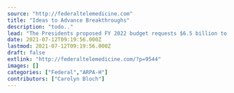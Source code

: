 ```yaml
---
source: "http://federaltelemedicine.com"
title: "Ideas to Advance Breakthroughs"
description: "todo.."
lead: "The Presidents proposed FY 2022 budget requests $6.5 billion to create the Advanced Research Projects Agency for Health (ARPA-H) to be housed within NIH. The goal is to develop breakthroughs to prevent, detect, and treat diseases like Alzheimers, diabetes, and cancer. In an article published in Science, White House Office of Science and Technology Policy ..."
date: 2021-07-12T09:19:56.000Z
lastmod: 2021-07-12T09:19:56.000Z
draft: false
extlink: "http://federaltelemedicine.com/?p=9544"
images: []
categories: ["Federal","ARPA-H"]
contributors: ["Carolyn Bloch"]
---
```

